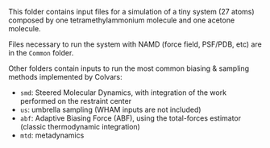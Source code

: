 This folder contains input files for a simulation of a tiny system (27 atoms)
composed by one tetramethylammonium molecule and one acetone molecule.

Files necessary to run the system with NAMD (force field, PSF/PDB, etc) are in
the `Common` folder.

Other folders contain inputs to run the most common biasing & sampling methods
implemented by Colvars:

- `smd`: Steered Molecular Dynamics, with integration of the work performed on
  the restraint center
- `us`: umbrella sampling (WHAM inputs are not included)
- `abf`: Adaptive Biasing Force (ABF), using the total-forces estimator
  (classic thermodynamic integration)
- `mtd`: metadynamics
